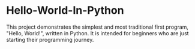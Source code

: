 # Hello-World-In-Python
This project demonstrates the simplest and most traditional first program, "Hello, World!", written in Python. It is intended for beginners who are just starting their programming journey.
